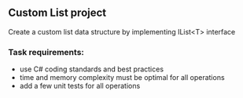 ## Custom List project

Create a custom list data structure by implementing IList\<T> interface 

### Task requirements:
* use C# coding standards and best practices
* time and memory complexity must be optimal for all operations
* add a few unit tests for all operations
